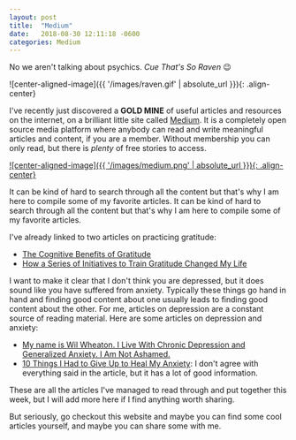 ```yaml
---
layout: post
title:  "Medium"
date:   2018-08-30 12:11:18 -0600
categories: Medium
---
```


No we aren't talking about psychics. *Cue That's So Raven* 😉

![center-aligned-image]({{ '/images/raven.gif' | absolute_url }}){: .align-center}

I've recently just discovered a **GOLD MINE** of useful articles and resources on the internet, on a brilliant little site called [Medium](https://www.medium.com). It is a completely open source media platform where anybody can read and write meaningful articles and content, if you are a member. Without membership you can only read, but there is *plenty* of free stories to access.

[![center-aligned-image]({{ '/images/medium.png' | absolute_url }}){: .align-center}](https://www.medium.com)

It can be kind of hard to search through all the content but that's why I am here to compile some of my favorite articles. It can be kind of hard to search through all the content but that's why I am here to compile some of my favorite articles.

I've already linked to two articles on practicing gratitude:
* [The Cognitive Benefits of Gratitude](https://medium.com/the-mission/the-cognitive-benefits-of-gratitude-967dfb6d5adf)
* [How a Series of Initiatives to Train Gratitude Changed My Life](https://medium.com/@kevinslavelle/how-a-series-of-initiatives-to-train-gratitude-changed-my-life-in-2017-ead1156963ba)

I want to make it clear that I don't think you are depressed, but it does sound like you have suffered from anxiety. Typically these things go hand in hand and finding good content about one usually leads to finding good content about the other. For me, articles on depression are a constant source of reading material. Here are some articles on depression and anxiety:
* [My name is Wil Wheaton. I Live With Chronic Depression and Generalized Anxiety. I Am Not Ashamed.](https://medium.com/@wilw/my-name-is-wil-wheaton-i-live-with-chronic-depression-and-generalized-anxiety-i-am-not-ashamed-8f693f9c0af1)
* [10 Things I Had to Give Up to Heal My Anxiety](https://medium.com/personal-growth/10-things-i-had-to-give-up-to-heal-my-anxiety-ff5faf0227ff): I don't agree with everything said in the article, but it has a lot of good information.

These are all the articles I've managed to read through and put together this week, but I will add more here if I find anything worth sharing. 

But seriously, go checkout this website and maybe you can find some cool articles yourself, and maybe you can share some with me.